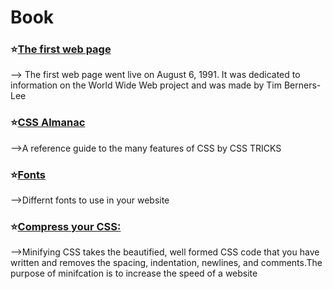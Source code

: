 # Book
 ### :star:[The first web page](http://info.cern.ch/hypertext/WWW/TheProject.html)
--> The first web page went live on August 6, 1991. It was dedicated to information on the World Wide Web project and was made by Tim Berners-Lee
### :star:[CSS Almanac](https://css-tricks.com/almanac/)
-->A reference guide to the many features of CSS by CSS TRICKS
### :star:[Fonts](https://fonts.google.com/)
-->Differnt fonts to use in your website
### :star:[Compress your CSS:](https://www.cleancss.com/css-minify/)
-->Minifying CSS takes the beautified, well formed CSS code that you have written and removes the spacing, indentation, newlines, and comments.The purpose of minifcation is to increase the speed of a website
